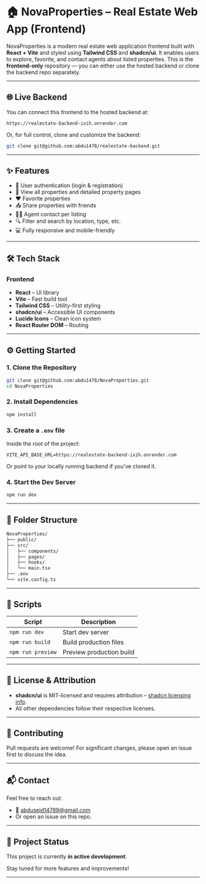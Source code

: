 # 🏠 NovaProperties – Real Estate Web App (Frontend)

NovaProperties is a modern real estate web application frontend built with **React + Vite** and styled using **Tailwind CSS** and **shadcn/ui**. It enables users to explore, favorite, and contact agents about listed properties. This is the **frontend-only** repository — you can either use the hosted backend or clone the backend repo separately.

---

## 🌐 Live Backend

You can connect this frontend to the hosted backend at:

```
https://realestate-backend-ixih.onrender.com
```

Or, for full control, clone and customize the backend:

```bash
git clone git@github.com:abdu1478/realestate-backend.git
```

---

## ✨ Features

* 🔐 User authentication (login & registration)
* 🏡 View all properties and detailed property pages
* ❤️ Favorite properties
* 📤 Share properties with friends
* 👨‍🏠 Agent contact per listing
* 🔍 Filter and search by location, type, etc.
* 💻 Fully responsive and mobile-friendly

---

## 🛠️ Tech Stack

### Frontend

* **React** – UI library
* **Vite** – Fast build tool
* **Tailwind CSS** – Utility-first styling
* **shadcn/ui** – Accessible UI components
* **Lucide Icons** – Clean icon system
* **React Router DOM** – Routing

---

## ⚙️ Getting Started

### 1. Clone the Repository

```bash
git clone git@github.com:abdu1478/NovaProperties.git
cd NovaProperties
```

### 2. Install Dependencies

```bash
npm install
```

### 3. Create a `.env` file

Inside the root of the project:

```env
VITE_API_BASE_URL=https://realestate-backend-ixih.onrender.com
```

Or point to your locally running backend if you've cloned it.

### 4. Start the Dev Server

```bash
npm run dev
```

---

## 🧽 Folder Structure

```bash
NovaProperties/
├── public/
├── src/
│   ├── components/
│   ├── pages/
│   ├── hooks/
│   └── main.tsx
├── .env
└── vite.config.ts
```

---

## 🔧 Scripts

| Script            | Description              |
| ----------------- | ------------------------ |
| `npm run dev`     | Start dev server         |
| `npm run build`   | Build production files   |
| `npm run preview` | Preview production build |

---

## 📝 License & Attribution

* **shadcn/ui** is MIT-licensed and requires attribution – [shadcn licensing info](https://ui.shadcn.com/docs/installation/license).
* All other dependencies follow their respective licenses.

---

## 🤝 Contributing

Pull requests are welcome!
For significant changes, please open an issue first to discuss the idea.

---

## 📬 Contact

Feel free to reach out:

* 📧 [abduseid14789@gmail.com](mailto:abduseid14789@gmail.com)
* Or open an issue on this repo.

---

## 📌 Project Status

This project is currently **in active development**.

Stay tuned for more features and improvements!

---
